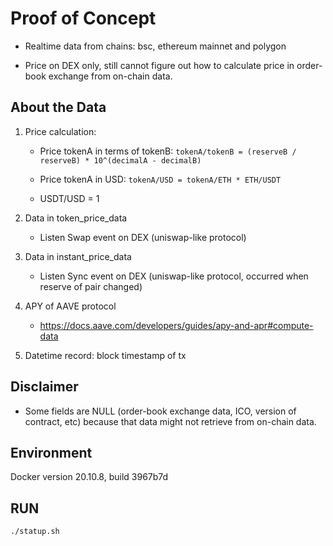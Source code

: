 # Proof of Concept

- Realtime data from chains: bsc, ethereum mainnet and polygon

- Price on DEX only, still cannot figure out how to calculate price in order-book exchange from on-chain data.

## About the Data

1. Price calculation:

    - Price tokenA in terms of tokenB: `tokenA/tokenB = (reserveB / reserveB) * 10^(decimalA - decimalB)`

    - Price tokenA in USD: `tokenA/USD = tokenA/ETH * ETH/USDT`

    - USDT/USD = 1

2. Data in token_price_data

    - Listen Swap event on DEX (uniswap-like protocol)

3. Data in instant_price_data

    - Listen Sync event on DEX (uniswap-like protocol, occurred when reserve of pair changed)

4. APY of AAVE protocol

    - <https://docs.aave.com/developers/guides/apy-and-apr#compute-data>
 
5. Datetime record: block timestamp of tx

## Disclaimer

- Some fields are NULL (order-book exchange data, ICO, version of contract, etc) because that data might not retrieve from on-chain data.

## Environment

Docker version 20.10.8, build 3967b7d

## RUN

```sh
./statup.sh
```

